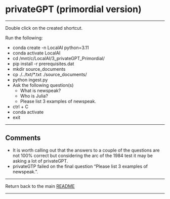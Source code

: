 # privateGPT (primordial version)

----

Double click on the created shortcut. 

Run the following:
- conda create -n LocalAI python=3.11
- conda activate LocalAI
- cd /mnt/c/LocalAI/3_privateGPT_Primordial/
- pip install -r prerequisites.dat
- mkdir source_documents
- cp ./../txt/*.txt ./source_documents/
- python ingest.py
- Ask the following question(s)
    - What is newspeak? 
    - Who is Julia?
    - Please list 3 examples of newspeak.    
- ctrl + C 
- conda activate
- exit
----

## Comments

- It is worth calling out that the answers to a couple of the questions are not 100% correct but considering the arc of the 1984 test it may be asking a lot of privateGPT. 
- privateGTP failed on the final question “Please list 3 examples of newspeak.”. 

----

Return back to the main [README](./../README.md)

----
